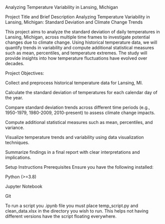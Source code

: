 Analyzing Temperature Variability in Lansing, Michigan

Project Title and Brief Description Analyzing Temperature Variability in Lansing, Michigan: Standard Deviation and Climate Change Trends

This project aims to analyze the standard deviation of daily temperatures in Lansing, Michigan, across multiple time frames to investigate potential changes due to climate change. Using historical temperature data, we will quantify trends in variability and compute additional statistical measures such as mean, percentiles, and temperature extremes. The study will provide insights into how temperature fluctuations have evolved over decades.

Project Objectives:

Collect and preprocess historical temperature data for Lansing, MI.

Calculate the standard deviation of temperatures for each calendar day of the year.

Compare standard deviation trends across different time periods (e.g., 1950-1979, 1980-2009, 2010-present) to assess climate change impacts.

Compute additional statistical measures such as mean, percentiles, and variance.

Visualize temperature trends and variability using data visualization techniques.

Summarize findings in a final report with clear interpretations and implications.

Setup Instructions Prerequisites Ensure you have the following installed:

Python (>=3.8)

Jupyter Notebook

Git

To run a script you .ipynb file you must place temp_script.py and clean_data.xlsx in the directory you wish to run. This helps not having different versions have the script floating everywhere.
